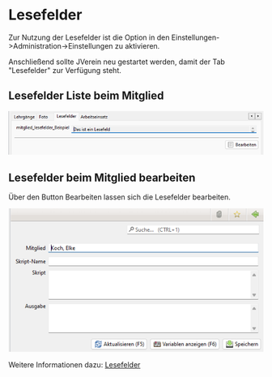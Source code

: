 # Lesefelder

Zur Nutzung der Lesefelder ist die Option in den Einstellungen->Administration->Einstellungen zu aktivieren.

Anschließend sollte JVerein neu gestartet werden, damit der Tab "Lesefelder" zur Verfügung steht.

## Lesefelder Liste beim Mitglied

![](../../../allgemeine-funktionen/mitglieder/content/img/LesefelderTab.png)

## Lesefelder beim Mitglied bearbeiten

Über den Button Bearbeiten lassen sich die Lesefelder bearbeiten.

![](../../../allgemeine-funktionen/administration/mitglieder/img/Lesefeld.png)

Weitere Informationen dazu: [Lesefelder](../../administration/mitglieder/lesefelder.md)
